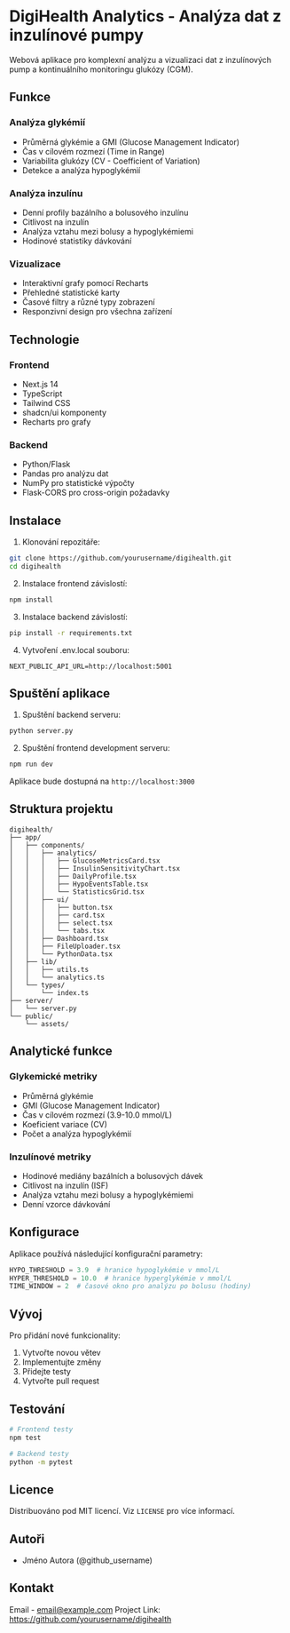 # DigiHealth Analytics - Analýza dat z inzulínové pumpy

Webová aplikace pro komplexní analýzu a vizualizaci dat z inzulínových pump a kontinuálního monitoringu glukózy (CGM).

## Funkce

### Analýza glykémií
- Průměrná glykémie a GMI (Glucose Management Indicator)
- Čas v cílovém rozmezí (Time in Range)
- Variabilita glukózy (CV - Coefficient of Variation)
- Detekce a analýza hypoglykémií

### Analýza inzulínu
- Denní profily bazálního a bolusového inzulínu
- Citlivost na inzulín
- Analýza vztahu mezi bolusy a hypoglykémiemi
- Hodinové statistiky dávkování

### Vizualizace
- Interaktivní grafy pomocí Recharts
- Přehledné statistické karty
- Časové filtry a různé typy zobrazení
- Responzivní design pro všechna zařízení

## Technologie

### Frontend
- Next.js 14
- TypeScript
- Tailwind CSS
- shadcn/ui komponenty
- Recharts pro grafy

### Backend
- Python/Flask
- Pandas pro analýzu dat
- NumPy pro statistické výpočty
- Flask-CORS pro cross-origin požadavky

## Instalace

1. Klonování repozitáře:
```bash
git clone https://github.com/yourusername/digihealth.git
cd digihealth
```

2. Instalace frontend závislostí:
```bash
npm install
```

3. Instalace backend závislostí:
```bash
pip install -r requirements.txt
```

4. Vytvoření .env.local souboru:
```env
NEXT_PUBLIC_API_URL=http://localhost:5001
```

## Spuštění aplikace

1. Spuštění backend serveru:
```bash
python server.py
```

2. Spuštění frontend development serveru:
```bash
npm run dev
```

Aplikace bude dostupná na `http://localhost:3000`

## Struktura projektu

```
digihealth/
├── app/
│   ├── components/
│   │   ├── analytics/
│   │   │   ├── GlucoseMetricsCard.tsx
│   │   │   ├── InsulinSensitivityChart.tsx
│   │   │   ├── DailyProfile.tsx
│   │   │   ├── HypoEventsTable.tsx
│   │   │   └── StatisticsGrid.tsx
│   │   ├── ui/
│   │   │   ├── button.tsx
│   │   │   ├── card.tsx
│   │   │   ├── select.tsx
│   │   │   └── tabs.tsx
│   │   ├── Dashboard.tsx
│   │   ├── FileUploader.tsx
│   │   └── PythonData.tsx
│   ├── lib/
│   │   ├── utils.ts
│   │   └── analytics.ts
│   └── types/
│       └── index.ts
├── server/
│   └── server.py
└── public/
    └── assets/
```

## Analytické funkce

### Glykemické metriky
- Průměrná glykémie
- GMI (Glucose Management Indicator)
- Čas v cílovém rozmezí (3.9-10.0 mmol/L)
- Koeficient variace (CV)
- Počet a analýza hypoglykémií

### Inzulínové metriky
- Hodinové mediány bazálních a bolusových dávek
- Citlivost na inzulín (ISF)
- Analýza vztahu mezi bolusy a hypoglykémiemi
- Denní vzorce dávkování

## Konfigurace

Aplikace používá následující konfigurační parametry:

```python
HYPO_THRESHOLD = 3.9  # hranice hypoglykémie v mmol/L
HYPER_THRESHOLD = 10.0  # hranice hyperglykémie v mmol/L
TIME_WINDOW = 2  # časové okno pro analýzu po bolusu (hodiny)
```

## Vývoj

Pro přidání nové funkcionality:

1. Vytvořte novou větev
2. Implementujte změny
3. Přidejte testy
4. Vytvořte pull request

## Testování

```bash
# Frontend testy
npm test

# Backend testy
python -m pytest
```

## Licence

Distribuováno pod MIT licencí. Viz `LICENSE` pro více informací.

## Autoři

- Jméno Autora (@github_username)

## Kontakt

Email - email@example.com
Project Link: https://github.com/yourusername/digihealth
